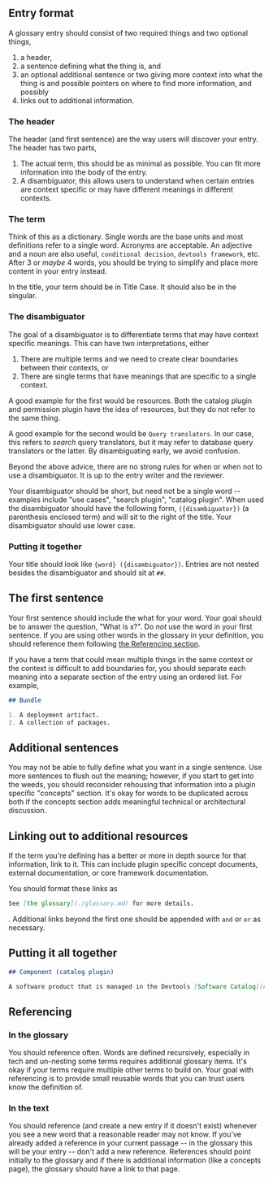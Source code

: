 <!-- This document is meant to solely serve as reference for how to write glossary entries. -->

## Entry format

A glossary entry should consist of two required things and two optional things,

1. a header,
2. a sentence defining what the thing is, and
3. an optional additional sentence or two giving more context into what the thing is and possible pointers on where to find more information, and possibly
4. links out to additional information.

### The header

The header (and first sentence) are the way users will discover your entry. The header has two parts,

1. The actual term, this should be as minimal as possible. You can fit more information into the body of the entry.
2. A disambiguator, this allows users to understand when certain entries are context specific or may have different meanings in different contexts.

### The term

Think of this as a dictionary. Single words are the base units and most definitions refer to a single word. Acronyms are acceptable. An adjective and a noun are also useful, `conditional decision`, `devtools framework`, etc. After 3 or _maybe_ 4 words, you should be trying to simplify and place more content in your entry instead.

In the title, your term should be in Title Case. It should also be in the singular.

### The disambiguator

The goal of a disambiguator is to differentiate terms that may have context specific meanings. This can have two interpretations, either

1. There are multiple terms and we need to create clear boundaries between their contexts, or
2. There are single terms that have meanings that are specific to a single context.

A good example for the first would be resources. Both the catalog plugin and permission plugin have the idea of resources, but they do not refer to the same thing.

A good example for the second would be `Query translators`. In our case, this refers to _search_ query translators, but it may refer to database query translators or the latter. By disambiguating early, we avoid confusion.

Beyond the above advice, there are no strong rules for when or when not to use a disambiguator. It is up to the entry writer and the reviewer.

Your disambiguator should be short, but need not be a single word -- examples include "use cases", "search plugin", "catalog plugin". When used the disambiguator should have the following form, `({disambiguator})` (a parenthesis enclosed term) and will sit to the right of the title. Your disambiguator should use lower case.

### Putting it together

Your title should look like `{word} ({disambiguator})`. Entries are not nested besides the disambiguator and should sit at `##`.

## The first sentence

Your first sentence should include the what for your word. Your goal should be to answer the question, "What is x?". Do _not_ use the word in your first sentence. If you are using other words in the glossary in your definition, you should reference them following [the Referencing section](#referencing).

If you have a term that could mean multiple things in the same context or the context is difficult to add boundaries for, you should separate each meaning into a separate section of the entry using an ordered list. For example,

```md
## Bundle

1. A deployment artifact.
2. A collection of packages.
```

## Additional sentences

You may not be able to fully define what you want in a single sentence. Use more sentences to flush out the meaning; however, if you start to get into the weeds, you should reconsider rehousing that information into a plugin specific "concepts" section. It's okay for words to be duplicated across both if the concepts section adds meaningful technical or architectural discussion.

## Linking out to additional resources

If the term you're defining has a better or more in depth source for that information, link to it. This can include plugin specific concept documents, external documentation, or core framework documentation.

You should format these links as

```md
See [the glossary](./glossary.md) for more details.
```

. Additional links beyond the first one should be appended with `and` or `or` as necessary.

## Putting it all together

```md
## Component (catalog plugin)

A software product that is managed in the Devtools [Software Catalog](#software-catalog). A component can be a service, website, library, data pipeline, or any other piece of software managed as a single project. See [the catalog docs](https://devtools.khulnasoft.com/docs/features/software-catalog/system-model) for more information.
```

## Referencing

### In the glossary

You should reference often. Words are defined recursively, especially in tech and un-nesting some terms requires additional glossary items. It's okay if your terms require multiple other terms to build on. Your goal with referencing is to provide small reusable words that you can trust users know the definition of.

### In the text

You should reference (and create a new entry if it doesn't exist) whenever you see a new word that a reasonable reader may not know. If you've already added a reference in your current passage -- in the glossary this will be your entry -- don't add a new reference. References should point initially to the glossary and if there is additional information (like a concepts page), the glossary should have a link to that page.
